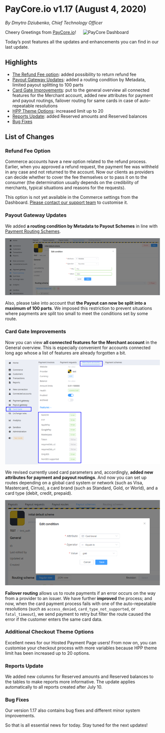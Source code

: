 # **PayCore.io v1.17 (August 4, 2020)**

*By Dmytro Dziubenko, Chief Technology Officer*

<img src="/release-notes/archive/2020/images/v1.17/paycore_illustration_newstyle-17.07-26-770x400.png" alt="PayCore Dashboard" style="width: 250px; float: right; padding-left: 10px;">

Cheery Greetings from [PayCore.io](https://paycore.io/)!

Today’s post features all the updates and enhancements you can find in our last update.

## Highlights

* [The Refund Fee option](#refund-fee-option): added possibility to return refund fee
* [Payout Gateway Updates](#payout-gateway-updates): added a routing condition by Metadata, limited payout splitting to 100 parts
* [Card Gate Improvements](#card-gate-improvements): put to the general overview all connected features for the Merchant account, added new attributes for payment and payout routings, failover routing for same cards in case of auto-repeatable resolutions
* [HPP Theme Options](#additional-checkout-theme-options): increased limit up to 20
* [Reports Update](#reports-update): added Reserved amounts and Reserved balances
* [Bug Fixes](#bug-fixes)

## List of Changes

### Refund Fee Option

Commerce accounts have a new option related to the refund process. Earlier, when you approved a refund request, the payment fee was withheld in any case and not returned to the account. Now our clients as providers can decide whether to cover the fee themselves or to pass it on to the consumer (the determination usually depends on the credibility of merchants, typical situations and reasons for the requests).

This option is not yet available in the Commerce settings from the Dashboard. [Please contact our support team](mailto:support@paycore.io) to customise it.

### Payout Gateway Updates

We added **a routing condition by Metadata to Payout Schemes** in line with [Payment Routing Schemes](/release-notes/v1.14/#card-gate-update).

![Payout Gateway routing by Metadata](images/v1.17/POG-routing-by-metadata.png)

Also, please take into account that **the Payout can now be split into a maximum of 100 parts**. We imposed this restriction to prevent situations where payments are split too small to meet the conditions set by some route.

### Card Gate Improvements

Now you can view **all connected features for the Merchant account** in the General overview. This is especially convenient for accounts connected long ago whose a list of features are already forgotten a bit.

![CG Features](images/v1.17/cg-features.png)

We revised currently used card parameters and, accordingly, **added new attributes for payment and payout routings**. And now you can set up routes depending on a global card system or network (such as Visa, Mastercard, Cirrus), a card brand (such as Standard, Gold, or World), and a card type (debit, credit, prepaid).

![A card brand attribute](images/v1.17/card-brand.png)

**Failover routing** allows us to route payments if an error occurs on the way from a provider to an issuer. We have further **improved** the process; and now, when the card payment process fails with one of the auto-repeatable resolutions (such as `access_denied`, `card_type_not_supported`, or `fatal_timeout`), we send payment to retry but filter the route caused the error if the customer enters the same card data.

### Additional Checkout Theme Options

Excellent news for our Hosted Payment Page users! From now on, you can customise your checkout process with more variables because HPP theme limit has been increased up to 20 options.

### Reports Update

We added new columns for Reserved amounts and Reserved balances to the tables to make reports more informative. The update applies automatically to all reports created after July 10.

### Bug Fixes

Our version 1.17 also contains bug fixes and different minor system improvements.

So that is all essential news for today. Stay tuned for the next updates!
